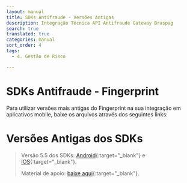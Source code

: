 ```yaml
---
layout: manual
title: SDKs Antifraude - Versões Antigas
description: Integração Técnica API Antifraude Gateway Braspag
search: true
translated: true
categories: manual
sort_order: 4
tags:
  - 4. Gestão de Risco

---
```


# SDKs Antifraude - Fingerprint

Para utilizar versões mais antigas do Fingerprint na sua integração em aplicativos mobile, baixe os arquivos através dos seguintes links:

# Versões Antigas dos SDKs

> Versão 5.5 dos SDKs: [Android](https://github.com/Braspag/braspag.github.io/raw/bf88c72d069e15925b13227ce653df931f275d1d/files/braspag/antifraude/cybersource-androidsdk-fingerprint-v5.0.96.zip){:target="_blank"} e [IOS](https://github.com/Braspag/braspag.github.io/raw/bf88c72d069e15925b13227ce653df931f275d1d/files/braspag/antifraude/cybersource-iossdk-fingerprint-v5.0.32.zip){:target="_blank"}.
> 
> Material de apoio: [baixe aqui](https://github.com/Braspag/braspag.github.io/raw/bf88c72d069e15925b13227ce653df931f275d1d/files/braspag/antifraude/DecisionManagerDeviceFingerprint_v5.pdf){:target="_blank"}.
